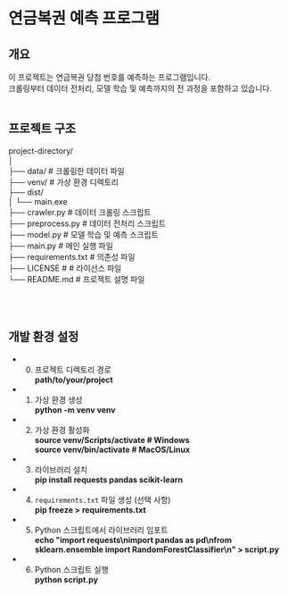 # 연금복권 예측 프로그램

## 개요
이 프로젝트는 연금복권 당첨 번호를 예측하는 프로그램입니다. <br>크롤링부터 데이터 전처리, 모델 학습 및 예측까지의 전 과정을 포함하고 있습니다.<br><br>

## 프로젝트 구조
project-directory/ <br>
│ <br>
├── data/                    # 크롤링한 데이터 파일 <br>
├── venv/                    # 가상 환경 디렉토리 <br>
├── dist/ <br>
│    └── main.exe <br>
├── crawler.py               # 데이터 크롤링 스크립트 <br>
├── preprocess.py            # 데이터 전처리 스크립트 <br>
├── model.py                 # 모델 학습 및 예측 스크립트 <br>
├── main.py                  # 메인 실행 파일 <br>
├── requirements.txt         # 의존성 파일 <br>
├── LICENSE                  # # 라이선스 파일 <br>
└── README.md                # 프로젝트 설명 파일 <br>

<br><br>

## 개발 환경 설정
- 0. 프로젝트 디렉토리 경로 <br>
**path/to/your/project** <br>

- 1. 가상 환경 생성 <br>
**python -m venv venv** <br>

- 2. 가상 환경 활성화 <br>
**source venv/Scripts/activate  # Windows** <br>
**source venv/bin/activate  # MacOS/Linux** <br>

- 3. 라이브러리 설치 <br>
**pip install requests pandas scikit-learn** <br>

- 4. `requirements.txt` 파일 생성 (선택 사항) <br>
**pip freeze > requirements.txt** <br>

- 5. Python 스크립트에서 라이브러리 임포트 <br>
**echo "import requests\nimport pandas as pd\nfrom sklearn.ensemble import RandomForestClassifier\n" > script.py** <br>

- 6. Python 스크립트 실행 <br>
**python script.py** <br><br>
